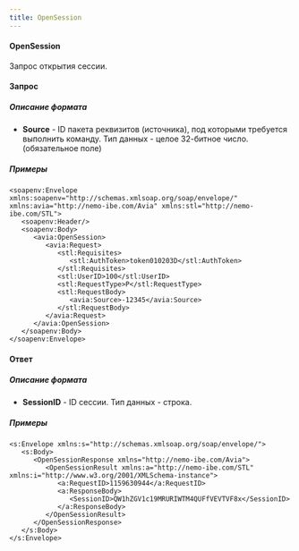 ```yaml
---
title: OpenSession
---
```


#### OpenSession

Запрос открытия сессии.

#### Запрос

##### Описание формата

-   **Source** - ID пакета реквизитов (источника), под которыми требуется выполнить команду. Тип данных - целое 32-битное число. (обязательное поле)
##### Примеры

```
<soapenv:Envelope xmlns:soapenv="http://schemas.xmlsoap.org/soap/envelope/" xmlns:avia="http://nemo-ibe.com/Avia" xmlns:stl="http://nemo-ibe.com/STL">
   <soapenv:Header/>
   <soapenv:Body>
      <avia:OpenSession>
         <avia:Request>
            <stl:Requisites>
               <stl:AuthToken>token010203D</stl:AuthToken>
            </stl:Requisites>
            <stl:UserID>100</stl:UserID>
            <stl:RequestType>Р</stl:RequestType>
            <stl:RequestBody>
               <avia:Source>-12345</avia:Source>
            </stl:RequestBody>
         </avia:Request>
      </avia:OpenSession>
   </soapenv:Body>
</soapenv:Envelope>
```

#### Ответ

##### Описание формата

-   **SessionID** - ID сессии. Тип данных - строка.

##### Примеры

```
<s:Envelope xmlns:s="http://schemas.xmlsoap.org/soap/envelope/">
   <s:Body>
      <OpenSessionResponse xmlns="http://nemo-ibe.com/Avia">
         <OpenSessionResult xmlns:a="http://nemo-ibe.com/STL" xmlns:i="http://www.w3.org/2001/XMLSchema-instance">
            <a:RequestID>1159630944</a:RequestID>
            <a:ResponseBody>
               <SessionID>QW1hZGV1c19MRURIWTM4QUFfVEVTVF8x</SessionID>
            </a:ResponseBody>
         </OpenSessionResult>
      </OpenSessionResponse>
   </s:Body>
</s:Envelope>
```